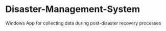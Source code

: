 # Disaster-Management-System
Windows App for collecting data during post-disaster recovery processes
